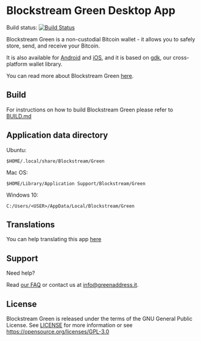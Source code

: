 # Blockstream Green Desktop App

Build status: [![Build Status](https://travis-ci.org/Blockstream/green_qt.png?branch=master)](https://travis-ci.org/Blockstream/green_qt)

Blockstream Green is a non-custodial Bitcoin wallet - it allows you to safely store, send, and receive your Bitcoin.

It is also available for [Android](https://github.com/Blockstream/green_android) and [iOS](https://github.com/Blockstream/green_ios), and it is based on [gdk](https://github.com/blockstream/gdk), our cross-platform wallet library.

You can read more about Blockstream Green [here](https://docs.blockstream.com/green/getting-started/intro.html).

## Build

For instructions on how to build Blockstream Green please refer to [BUILD.md](BUILD.md)

## Application data directory

Ubuntu:

`$HOME/.local/share/Blockstream/Green`

Mac OS:

`$HOME/Library/Application Support/Blockstream/Green`

Windows 10:

`C:/Users/<USER>/AppData/Local/Blockstream/Green`

## Translations

You can help translating this app [here](https://www.transifex.com/blockstream/blockstream-green/)

## Support

Need help?

Read [our FAQ](https://greenaddress.it/en/faq.html) or contact us at [info@greenaddress.it](mailto:info@greenaddress.it).

## License

Blockstream Green is released under the terms of the GNU General Public License. See [LICENSE](LICENSE) for more information or see https://opensource.org/licenses/GPL-3.0
